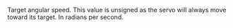 Target angular speed. This value is unsigned as the servo will always move
toward its target. In radians per second.